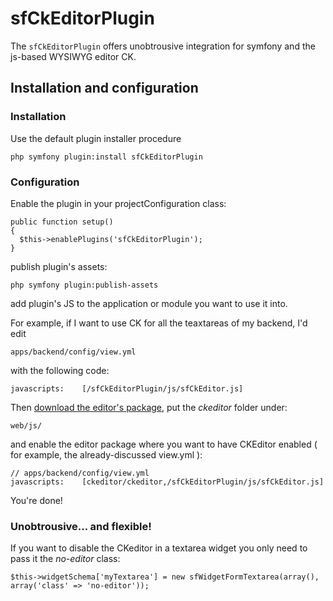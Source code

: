 # sfCkEditorPlugin

The `sfCkEditorPlugin` offers unobtrousive integration for symfony and the js-based WYSIWYG editor CK.

## Installation and configuration

### Installation

Use the default plugin installer procedure

    php symfony plugin:install sfCkEditorPlugin


### Configuration

Enable the plugin in your projectConfiguration class:

    public function setup()
    {
      $this->enablePlugins('sfCkEditorPlugin');
    }

publish plugin's assets:

    php symfony plugin:publish-assets

add plugin's JS to the application or module you want to use it into.

For example, if I want to use CK for all the teaxtareas of my backend, I'd edit

    apps/backend/config/view.yml

with the following code:

    javascripts:    [/sfCkEditorPlugin/js/sfCkEditor.js]

Then [download the editor's package](http://ckeditor.com/ "CKEditor website"), put the *ckeditor* folder under:

    web/js/

and enable the editor package where you want to have CKEditor enabled ( for example, the already-discussed view.yml ):

    // apps/backend/config/view.yml
    javascripts:    [ckeditor/ckeditor,/sfCkEditorPlugin/js/sfCkEditor.js]

You're done!

### Unobtrousive... and flexible!

If you want to disable the CKeditor in a textarea widget you only need to pass it the *no-editor* class:

    $this->widgetSchema['myTextarea'] = new sfWidgetFormTextarea(array(), array('class' => 'no-editor'));